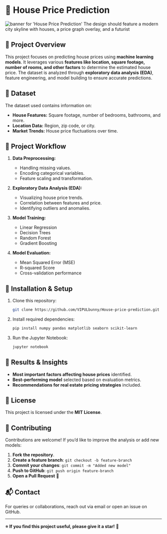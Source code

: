 # 🏡 House Price Prediction

![banner for 'House Price Prediction'  The design should feature a modern city skyline with houses, a price graph overlay, and a futurist](https://github.com/user-attachments/assets/48236b89-511f-4b03-8d84-200b858dc0a7)


## 📌 Project Overview
This project focuses on predicting house prices using **machine learning models**. It leverages various **features like location, square footage, number of rooms, and other factors** to determine the estimated house price. The dataset is analyzed through **exploratory data analysis (EDA)**, feature engineering, and model building to ensure accurate predictions.

## 📂 Dataset
The dataset used contains information on:
- **House Features:** Square footage, number of bedrooms, bathrooms, and more.
- **Location Data:** Region, zip code, or city.
- **Market Trends:** House price fluctuations over time.

## 🚀 Project Workflow
1. **Data Preprocessing:**
   - Handling missing values.
   - Encoding categorical variables.
   - Feature scaling and transformation.

2. **Exploratory Data Analysis (EDA):**
   - Visualizing house price trends.
   - Correlation between features and price.
   - Identifying outliers and anomalies.

3. **Model Training:**
   - Linear Regression
   - Decision Trees
   - Random Forest
   - Gradient Boosting

4. **Model Evaluation:**
   - Mean Squared Error (MSE)
   - R-squared Score
   - Cross-validation performance

## 🔧 Installation & Setup
1. Clone this repository:
   ```sh
   git clone https://github.com/VIPULbunny/House-price-prediction.git
   ```
2. Install required dependencies:
   ```sh
   pip install numpy pandas matplotlib seaborn scikit-learn
   ```
3. Run the Jupyter Notebook:
   ```sh
   jupyter notebook
   ```

## 🎯 Results & Insights
- **Most important factors affecting house prices** identified.
- **Best-performing model** selected based on evaluation metrics.
- **Recommendations for real estate pricing strategies** included.

## 📜 License
This project is licensed under the **MIT License**.

## 🤝 Contributing
Contributions are welcome! If you’d like to improve the analysis or add new models:
1. **Fork the repository**.
2. **Create a feature branch**: `git checkout -b feature-branch`
3. **Commit your changes**: `git commit -m "Added new model"`
4. **Push to GitHub**: `git push origin feature-branch`
5. **Open a Pull Request** 🚀

## 📬 Contact
For queries or collaborations, reach out via email or open an issue on GitHub.

---
**⭐ If you find this project useful, please give it a star!** 🌟


